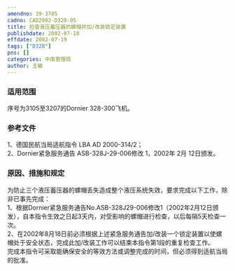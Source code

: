 ```yaml
---
amendno: 39-3705  
cadno: CAD2002-D328-05  
title: 检查液压蓄压器的螺帽并加/改装锁定装置  
publishdate: 2002-07-18  
effdate: 2002-07-19  
tags: ["D328"]  
pns: []  
categories: 中南管理局  
author: 王敏  
---
```

  
### 适用范围  
序号为3105至3207的Dornier 328-300飞机。  
  
<!--more-->  
### 参考文件  
1、德国民航当局适航指令 LBA AD 2000-314/2；  
 2、Dornier紧急服务通告 ASB-328J-29-006修改 1，2002年 2月 12日颁发。  
  
### 原因、措施和规定  
为防止三个液压蓄压器的螺帽丢失造成整个液压系统失效，要求完成以下工作，除非已事先完成：  
    1、根据Dornier紧急服务通告No.ASB-328J29-006修改1（2002年2月12日颁发），自本指令生效之日起3天内，对受影响的螺帽进行检查，以后每隔5天检查一次。  
    2、在2002年8月18日前必须根据上述紧急服务通告加/改装一个锁定装置以使螺帽处于安全状态，完成此加/改装工作可以结束本指令第1段的重复检查工作。  
    完成本指令可采取能确保安全的等效方法或调整完成的时间，但必须得到适航当局的批准。  
  
